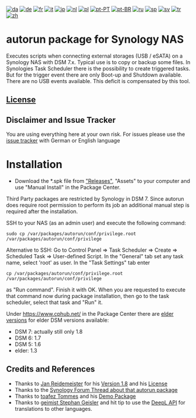 [![da](https://flagcdn.com/w20/dk.png)](https://github.com/schmidhorst/synology-autorun/blob/main/README.da.md)
[![de](https://flagcdn.com/w20/de.png)](https://github.com/schmidhorst/synology-autorun/blob/main/README.de.md)
[![fr](https://flagcdn.com/w20/fr.png)](https://github.com/schmidhorst/synology-autorun/blob/main/README.fr.md)
[![it](https://flagcdn.com/w20/it.png)](https://github.com/schmidhorst/synology-autorun/blob/main/README.it.md)
[![jp](https://flagcdn.com/w20/jp.png)](https://github.com/schmidhorst/synology-autorun/blob/main/README.jp.md)
[![nl](https://flagcdn.com/w20/nl.png)](https://github.com/schmidhorst/synology-autorun/blob/main/README.nl.md)
[![pl](https://flagcdn.com/w20/pl.png)](https://github.com/schmidhorst/synology-autorun/blob/main/README.pl.md)
[![pt-PT](https://flagcdn.com/w20/pt.png)](https://github.com/schmidhorst/synology-autorun/blob/main/README.pt-PT.md)
[![pt-BR](https://flagcdn.com/w20/br.png)](https://github.com/schmidhorst/synology-autorun/blob/main/README.pt-BR.md)
[![ru](https://flagcdn.com/w20/ru.png)](https://github.com/schmidhorst/synology-autorun/blob/main/README.ru.md)
[![sp](https://flagcdn.com/w20/es.png)](https://github.com/schmidhorst/synology-autorun/blob/main/README.sp.md)
[![sv](https://flagcdn.com/w20/sv.png)](https://github.com/schmidhorst/synology-autorun/blob/main/README.sv.md)
[![tr](https://flagcdn.com/w20/tr.png)](https://github.com/schmidhorst/synology-autorun/blob/main/README.tr.md)
[![zh](https://flagcdn.com/w20/cn.png)](https://github.com/schmidhorst/synology-autorun/blob/main/README.zh.md)

# autorun package for Synology NAS
Executes scripts when connecting external storages (USB / eSATA) on a Synology NAS with DSM 7.x. Typical use is to copy or backup some files.
In Synologies Task Scheduler there is the possibility to create triggered tasks. But for the trigger event there are only Boot-up and Shutdown available. There are no USB events available. This deficit is compensated by this tool.

## [License](https://htmlpreview.github.io/?https://github.com/schmidhorst/synology-autorun/blob/main/package/ui/licence_enu.html)

## Disclaimer and Issue Tracker
You are using everything here at your own risk.
For issues please use the [issue tracker](https://github.com/schmidhorst/synology-autorun/issues) with German or English language

# Installation
* Download the *.spk file from ["Releases"](https://github.com/schmidhorst/synology-autorun/releases), "Assets" to your computer and use "Manual Install" in the Package Center.

Third Party packages are restricted by Synology in DSM 7. Since autorun does require root
permission to perform its job an additional manual step is required after the installation.

SSH to your NAS (as an admin user) and execute the following command:
```shell
sudo cp /var/packages/autorun/conf/privilege.root /var/packages/autorun/conf/privilege
```
Alternative to SSH:
Go to Control Panel => Task Scheduler => Create => Scheduled Task => User-defined Script. In the "General" tab set any task name, select 'root' as user. In the "Task Settings" tab enter
```shell
cp /var/packages/autorun/conf/privilege.root /var/packages/autorun/conf/privilege
```
as "Run command". Finish it with OK. When you are requested to execute that command now during package installation, then go to the task scheduler, select that task and "Run" it.

Under https://www.cphub.net/ in the Package Center there are [elder versions](https://github.com/reidemei/synology-autorun) for elder DSM versions available:
* DSM 7: actually still only 1.8
* DSM 6: 1.7
* DSM 5: 1.6
* elder: 1.3

## Credits and References
- Thanks to [Jan Reidemeister](https://github.com/reidemei) for his [Version 1.8](https://github.com/reidemei/synology-autorun) and his [License](https://github.com/reidemei/synology-autorun/blob/main/LICENSE)
- Thanks to the [Synology Forum Thread about that autorun package](https://www.synology-forum.de/threads/autorun-fuer-ext-datentraeger.18360/)
- Thanks to [toafez Tommes](https://github.com/toafez) and his [Demo Package](https://github.com/toafez/DSM7DemoSPK)
- Thanks to  [geimist Stephan Geisler](https://github.com/geimist) and hit tip to use the [DeepL API](https://www.deepl.com/docs-api) for translations to other languages.

